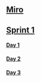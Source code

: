 ## [Miro](https://miro.com/welcomeonboard/VHlPWlZUcElYc0xTcHBRb3NlS05XenBVSGdYRG9SSHR1Q2VUZlNVWHY0Q2hRUElLOVY4NXFLbTZOWFBHM0xpdnwzNDU4NzY0NjAxMzA3NDUyMjE0fDI=?share_link_id=71148801712)

## [Sprint 1](https://github.com/ClaudioSantosFilho/Work/blob/main/FristSprint/Sprint1.md)

#### [Day 1](https://github.com/ClaudioSantosFilho/Work/blob/main/FristSprint/Day1.md)

#### [Day 2](https://github.com/ClaudioSantosFilho/Work/blob/main/FristSprint/Day2.md)

#### [Day 3](https://github.com/ClaudioSantosFilho/Work/blob/main/FristSprint/Day3.md)